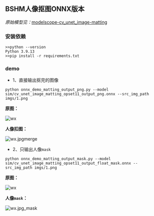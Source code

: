 ## BSHM人像抠图ONNX版本
*原始模型见：*[modelscope-cv_unet_image-matting](https://www.modelscope.cn/models/damo/cv_unet_image-matting/summary)

### 安装依赖

```
>>python --version
Python 3.9.13
>>pip install -r requirements.txt
```

### demo

- 1、直接输出抠完的图像
```
python onnx_demo_matting_output_png.py --model sim/cv_unet_image_matting_opset11_output_png.onnx --src_img_path imgs/1.png
```

**原图：**

![wx](D:\codes\Python\BSHM\cv_unet_image_matting\imgs\wx.jpg)

**人像扣图：**

![wx.jpgmerge](D:\codes\Python\BSHM\cv_unet_image_matting\imgs\wx.jpgmerge.png)

- 2、只输出人像`mask`
```
python onnx_demo_matting_output_mask.py --model sim/cv_unet_image_matting_opset11_output_float_mask.onnx --src_img_path imgs/1.png
```

**原图：**

![wx](D:\codes\Python\BSHM\cv_unet_image_matting\imgs\wx.jpg)

**人像`mask`：**

![wx.jpg_mask](D:\codes\Python\BSHM\cv_unet_image_matting\imgs\wx.jpg_mask.png)
